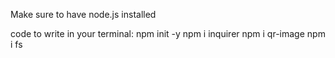 Make sure to have node.js installed

code to write in your terminal:
npm init -y
npm i inquirer
npm i qr-image
npm i fs
